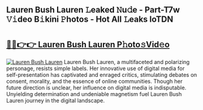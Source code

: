 ## Lauren Bush Lauren 𝙻eaked 𝙽u𝚍e - Part-T7w 𝚅𝚒deo B𝚒kini 𝙿hotos - Hot All 𝙻eaks loTDN

# <h2><a href="http://ld287k.urlbe.top/?page=Lauren+Bush+Lauren">🔗🔗👉👉 Lauren Bush Lauren P𝚑oto𝚜Vid𝚎o</a></h2>

[![Lauren Bush Lauren](https://i.imgur.com/eBuTRDB.gif)](http://ld287k.urlbe.top/?page=Lauren+Bush+Lauren)
Lauren Bush Lauren, a multifaceted and polarizing personage, resists simple labels. Her innovative use of digital media for self-presentation has captivated and enraged critics, stimulating debates on consent, morality, and the essence of online communities. Though her future direction is unclear, her influence on digital media is indisputable. Unyielding determination and undeniable magnetism fuel Lauren Bush Lauren journey in the digital landscape.

